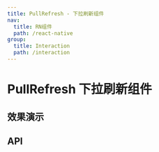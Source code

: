 ```yaml
---
title: PullRefresh - 下拉刷新组件
nav:
  title: RN组件
  path: /react-native
group:
  title: Interaction
  path: /interaction
---
```


# PullRefresh 下拉刷新组件

## 效果演示

## API
